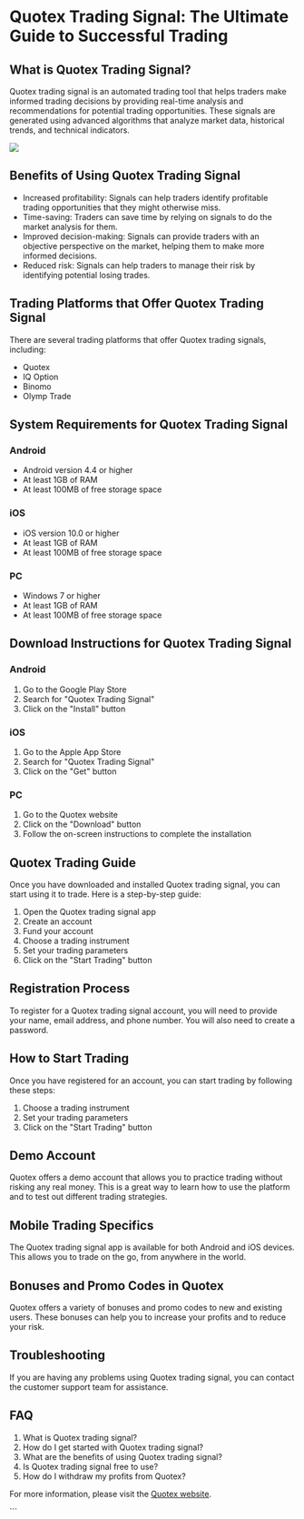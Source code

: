 # Quotex Trading Signal: The Ultimate Guide to Successful Trading

## What is Quotex Trading Signal?

Quotex trading signal is an automated trading tool that helps traders
make informed trading decisions by providing real-time analysis and
recommendations for potential trading opportunities. These signals are
generated using advanced algorithms that analyze market data, historical
trends, and technical indicators.

[![](https://static.quotex.io/files/4_en/300_250.jpg)](https://traff.sbs/brokerqxlid)

## Benefits of Using Quotex Trading Signal

-   Increased profitability: Signals can help traders identify
    profitable trading opportunities that they might otherwise miss.
-   Time-saving: Traders can save time by relying on signals to do the
    market analysis for them.
-   Improved decision-making: Signals can provide traders with an
    objective perspective on the market, helping them to make more
    informed decisions.
-   Reduced risk: Signals can help traders to manage their risk by
    identifying potential losing trades.

## Trading Platforms that Offer Quotex Trading Signal

There are several trading platforms that offer Quotex trading signals,
including:

-   Quotex
-   IQ Option
-   Binomo
-   Olymp Trade

## System Requirements for Quotex Trading Signal

### Android

-   Android version 4.4 or higher
-   At least 1GB of RAM
-   At least 100MB of free storage space

### iOS

-   iOS version 10.0 or higher
-   At least 1GB of RAM
-   At least 100MB of free storage space

### PC

-   Windows 7 or higher
-   At least 1GB of RAM
-   At least 100MB of free storage space

## Download Instructions for Quotex Trading Signal

### Android

1.  Go to the Google Play Store
2.  Search for "Quotex Trading Signal"
3.  Click on the "Install" button

### iOS

1.  Go to the Apple App Store
2.  Search for "Quotex Trading Signal"
3.  Click on the "Get" button

### PC

1.  Go to the Quotex website
2.  Click on the "Download" button
3.  Follow the on-screen instructions to complete the installation

## Quotex Trading Guide

Once you have downloaded and installed Quotex trading signal, you can
start using it to trade. Here is a step-by-step guide:

1.  Open the Quotex trading signal app
2.  Create an account
3.  Fund your account
4.  Choose a trading instrument
5.  Set your trading parameters
6.  Click on the "Start Trading" button

## Registration Process

To register for a Quotex trading signal account, you will need to
provide your name, email address, and phone number. You will also need
to create a password.

## How to Start Trading

Once you have registered for an account, you can start trading by
following these steps:

1.  Choose a trading instrument
2.  Set your trading parameters
3.  Click on the "Start Trading" button

## Demo Account

Quotex offers a demo account that allows you to practice trading without
risking any real money. This is a great way to learn how to use the
platform and to test out different trading strategies.

## Mobile Trading Specifics

The Quotex trading signal app is available for both Android and iOS
devices. This allows you to trade on the go, from anywhere in the world.

## Bonuses and Promo Codes in Quotex

Quotex offers a variety of bonuses and promo codes to new and existing
users. These bonuses can help you to increase your profits and to reduce
your risk.

## Troubleshooting

If you are having any problems using Quotex trading signal, you can
contact the customer support team for assistance.

## FAQ

1.  What is Quotex trading signal?
2.  How do I get started with Quotex trading signal?
3.  What are the benefits of using Quotex trading signal?
4.  Is Quotex trading signal free to use?
5.  How do I withdraw my profits from Quotex?

For more information, please visit the [Quotex
website](\%22https://traff.sbs/brokerqxlid\%22).

\`\`\`

